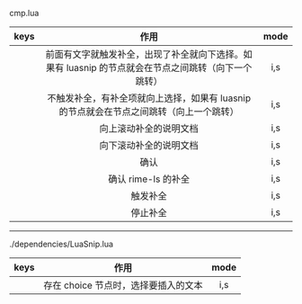 cmp.lua

|   keys    |                                                作用                                                 | mode |
| :-------: | :-------------------------------------------------------------------------------------------------: | :--: |
|   <Tab>   | 前面有文字就触发补全，出现了补全就向下选择。如果有 luasnip 的节点就会在节点之间跳转（向下一个跳转） | i,s  |
|  <S-Tab>  |       不触发补全，有补全项就向上选择，如果有 luasnip 的节点就会在节点之间跳转（向上一个跳转）       | i,s  |
|   <C-b>   |                                       向上滚动补全的说明文档                                        | i,s  |
|   <C-f>   |                                       向下滚动补全的说明文档                                        | i,s  |
|   <CR>    |                                                确认                                                 | i,s  |
|  <Space>  |                                         确认 rime-ls 的补全                                         | i,s  |
| <C-Space> |                                              触发补全                                               | i,s  |
|   <M-u>   |                                              停止补全                                               | i,s  |

---

./dependencies/LuaSnip.lua

| keys  |                 作用                 | mode |
| :---: | :----------------------------------: | :--: |
| <C-s> | 存在 choice 节点时，选择要插入的文本 | i,s  |
